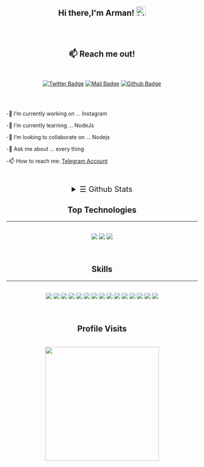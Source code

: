 <div align="center">


## Hi there,I'm Arman! <img src="https://user-images.githubusercontent.com/1303154/88677602-1635ba80-d120-11ea-84d8-d263ba5fc3c0.gif" width="25px" height="25px" alt="hi">


</div>
<br/>
<br/>

 <h2 align="center"> 📫 Reach me out!</h2>
  <br/>

<div align="center">

[![Twitter Badge](https://img.shields.io/badge/-@ArmanvhDev-1ca0f1?style=flat&labelColor=1ca0f1&logo=twitter&logoColor=white&link=https://twitter.com/ArmanvhDev)](https://twitter.com/ArmanvhDev)  [![Mail Badge](https://img.shields.io/badge/-@armanvh.dev-e84393?style=flat&labelColor=e84393&logo=instagram&logoColor=white)](https://instagram.com/armanvh.dev)
[![Github Badge](https://img.shields.io/badge/-armanvhdev-171515?style=flat&labelColor=171515&logo=github&logoColor=white)](https://github.com/armanvhdev)

<div>



<br/>
<br/>

<div align="left">

  -🔭 I’m currently working on ... Instagram

  -🌱 I’m currently learning ... NodeJs
  
  -👯 I’m looking to collaborate on ... Nodejs
  
  -💬 Ask me about ... every thing
  
  -📫 How to reach me: [Telegram Account](https://t.me/x_armanvh_x)
</div>
<br/>
<br/>


<details style="margin-bottom:30px">
<summary align="center" style="font-size:20px">&#9776; Github Stats </summary>
<hr/>
<br/>
<div>
<img  src="https://github-readme-stats.vercel.app/api?username=armanvhdev&show_icons=true&theme=cobalt">
<a href="https://github.com/muskanrani/github-readme-stats"><img  src="https://github-readme-stats.vercel.app/api/top-langs/?username=muskanrani&layout=compact&theme=tokyonight" /></a>

</div>
<br/>
</details>


<h2 align="center" >Top Technologies</h2>
<hr/>
<br/>
<div align="center">
  <img  src="https://readme-components.vercel.app/api?component=logo&fill=black&logo=javascript&svgfill=f0db4f">
  <img  src="https://readme-components.vercel.app/api?component=logo&fill=black&logo=typescript&svgfill=2d79c7">
  <img  src="https://readme-components.vercel.app/api?component=logo&fill=black&logo=node.js&svgfill=659b60">
</div>

<br/>
<br/>

<h2 align="center" >Skills</h2>
<hr/>
<br/>
<div >
  <img src="https://img.shields.io/badge/-Javascript-F0DB4F?style=for-the-badge&labelColor=black&logo=javascript&logoColor=F0DB4F">
  <img src="https://img.shields.io/badge/-Typescript-007acc?style=for-the-badge&labelColor=black&logo=typescript&logoColor=007acc">
  <img src="https://img.shields.io/badge/-Nodejs-3C873A?style=for-the-badge&labelColor=black&logo=node.js&logoColor=3C873A">
  <img src="https://img.shields.io/badge/-php-8993be?style=for-the-badge&labelColor=black&logo=php&logoColor=8993be">
  <img src="https://img.shields.io/badge/-Angular-d4173b?style=for-the-badge&labelColor=black&logo=Angular&logoColor=d4173b">
  <img src="https://img.shields.io/badge/-html-e34c26?style=for-the-badge&labelColor=black&logo=html5&logoColor=Default">
  <img src="https://img.shields.io/badge/-css-264de4?style=for-the-badge&labelColor=black&logo=css3&logoColor=264de4">
  <img src="https://img.shields.io/badge/-scss-cc6699?style=for-the-badge&labelColor=black&logo=sass&logoColor=cc6699">
  <img src="https://img.shields.io/badge/-git-f34f29?style=for-the-badge&labelColor=black&logo=git&logoColor=f34f29">
  <img src="https://img.shields.io/badge/-github-171515?style=for-the-badge&labelColor=black&logo=github">
  <img src="https://img.shields.io/badge/-visualstudiocode-0078d7?style=for-the-badge&labelColor=black&logo=visualstudiocode&logoColor=0078d7">
  <img src="https://img.shields.io/badge/-webstorm-171515?style=for-the-badge&labelColor=black&logo=webstorm&logoColor=white">
  <img src="https://img.shields.io/badge/-windows-00adef?style=for-the-badge&labelColor=black&logo=windows&logoColor=00adef">
  <img src="https://img.shields.io/badge/-kalilinux-333333?style=for-the-badge&labelColor=black&logo=kalilinux&logoColor=white">
  <img src="https://img.shields.io/badge/-linux-171515?style=for-the-badge&labelColor=black&logo=linux">
</div>

<br/>
<br/>



 <h2 align="center">Profile Visits </h2>
<br/>
<div align="center">
<img width="300px"  src="https://profile-counter.glitch.me/armanvhdev/count.svg">
</div>

